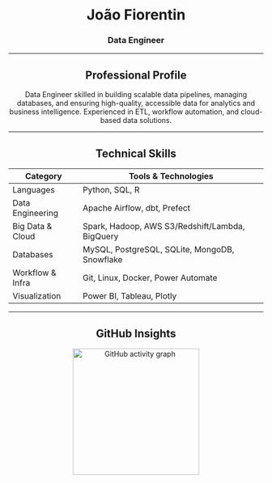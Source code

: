 <div align="center">

# João Fiorentin
### Data Engineer

---

## Professional Profile  
Data Engineer skilled in building scalable data pipelines, managing databases, and ensuring high-quality, accessible data for analytics and business intelligence. Experienced in ETL, workflow automation, and cloud-based data solutions.

---

## Technical Skills  

| Category            | Tools & Technologies                                |
|--------------------|----------------------------------------------------|
| Languages           | Python, SQL, R                                     |
| Data Engineering    | Apache Airflow, dbt, Prefect                       |
| Big Data & Cloud    | Spark, Hadoop, AWS S3/Redshift/Lambda, BigQuery   |
| Databases           | MySQL, PostgreSQL, SQLite, MongoDB, Snowflake     |
| Workflow & Infra    | Git, Linux, Docker, Power Automate                 |
| Visualization       | Power BI, Tableau, Plotly                          |

---

## GitHub Insights  

<img src="https://github-readme-activity-graph.vercel.app/graph?username=joaofiorentin&radius=16&theme=nightowl&area=true&order=5&bg_color=blue&point=blue&hide_border=true&hide_title=true" height="250" alt="GitHub activity graph" />

</div>
